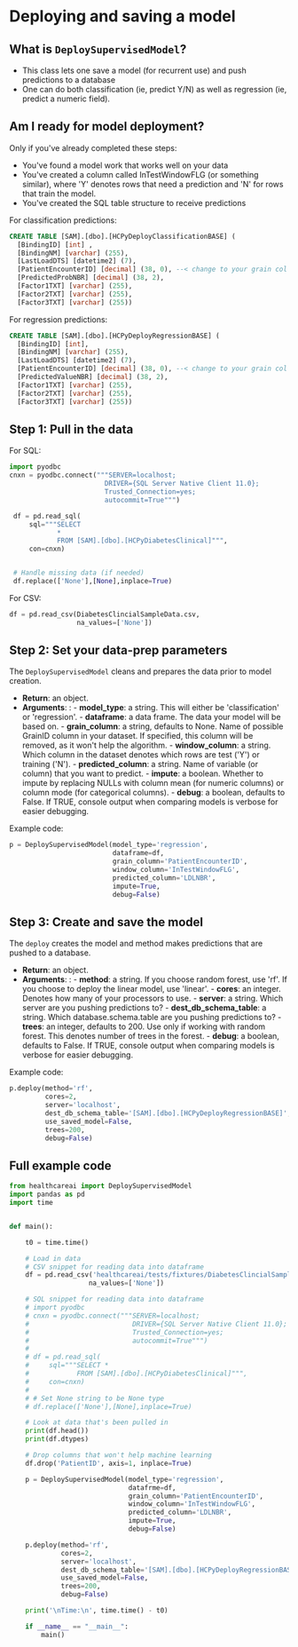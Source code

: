 # Deploying and saving a model

## What is `DeploySupervisedModel`?

-   This class lets one save a model (for recurrent use) and push
    predictions to a database
-   One can do both classification (ie, predict Y/N) as well as
    regression (ie, predict a numeric field).

## Am I ready for model deployment?

Only if you've already completed these steps:

-   You've found a model work that works well on your data
-   You've created a column called InTestWindowFLG (or something
    similar), where 'Y' denotes rows that need a prediction and 'N' for
    rows that train the model.
-   You've created the SQL table structure to receive predictions

For classification predictions:

```sql
CREATE TABLE [SAM].[dbo].[HCPyDeployClassificationBASE] (
  [BindingID] [int] , 
  [BindingNM] [varchar] (255), 
  [LastLoadDTS] [datetime2] (7), 
  [PatientEncounterID] [decimal] (38, 0), --< change to your grain col
  [PredictedProbNBR] [decimal] (38, 2),
  [Factor1TXT] [varchar] (255), 
  [Factor2TXT] [varchar] (255), 
  [Factor3TXT] [varchar] (255))
```

For regression predictions:

```sql
CREATE TABLE [SAM].[dbo].[HCPyDeployRegressionBASE] (
  [BindingID] [int], 
  [BindingNM] [varchar] (255), 
  [LastLoadDTS] [datetime2] (7), 
  [PatientEncounterID] [decimal] (38, 0), --< change to your grain col
  [PredictedValueNBR] [decimal] (38, 2), 
  [Factor1TXT] [varchar] (255), 
  [Factor2TXT] [varchar] (255), 
  [Factor3TXT] [varchar] (255))
```

## Step 1: Pull in the data

For SQL:

```python
import pyodbc
cnxn = pyodbc.connect("""SERVER=localhost;
                        DRIVER={SQL Server Native Client 11.0};
                        Trusted_Connection=yes;
                        autocommit=True""")

 df = pd.read_sql(
     sql="""SELECT
            *
            FROM [SAM].[dbo].[HCPyDiabetesClinical]""",
     con=cnxn)


 # Handle missing data (if needed)
 df.replace(['None'],[None],inplace=True)
```

For CSV:

```python
df = pd.read_csv(DiabetesClincialSampleData.csv,
                 na_values=['None'])
```

## Step 2: Set your data-prep parameters

The `DeploySupervisedModel` cleans and prepares the data prior to model
creation.

-   **Return**: an object.
-   **Arguments**:
    :   -   **model_type**: a string. This will either be
            'classification' or 'regression'.
        -   **dataframe**: a data frame. The data your model will be based on.
        -   **grain_column**: a string, defaults to None. Name of possible
            GrainID column in your dataset. If specified, this column
            will be removed, as it won't help the algorithm.
        -   **window_column**: a string. Which column in the dataset denotes
            which rows are test ('Y') or training ('N').
        -   **predicted_column**: a string. Name of variable (or column)
            that you want to predict.
        -   **impute**: a boolean. Whether to impute by replacing NULLs
            with column mean (for numeric columns) or column mode (for
            categorical columns).
        -   **debug**: a boolean, defaults to False. If TRUE, console
            output when comparing models is verbose for easier
            debugging.

Example code:

```python
p = DeploySupervisedModel(model_type='regression',
                          dataframe=df,
                          grain_column='PatientEncounterID',
                          window_column='InTestWindowFLG',
                          predicted_column='LDLNBR',
                          impute=True,
                          debug=False)
```

## Step 3: Create and save the model

The `deploy` creates the model and method makes predictions that are
pushed to a database.

-   **Return**: an object.
-   **Arguments**:
    :   -   **method**: a string. If you choose random forest, use 'rf'.
            If you choose to deploy the linear model, use 'linear'.
        -   **cores**: an integer. Denotes how many of your processors
            to use.
        -   **server**: a string. Which server are you pushing
            predictions to?
        -   **dest\_db\_schema\_table**: a string. Which
            database.schema.table are you pushing predictions to?
        -   **trees**: an integer, defaults to 200. Use only if working
            with random forest. This denotes number of trees in the
            forest.
        -   **debug**: a boolean, defaults to False. If TRUE, console
            output when comparing models is verbose for easier
            debugging.

Example code:

```python
p.deploy(method='rf',
         cores=2,
         server='localhost',
         dest_db_schema_table='[SAM].[dbo].[HCPyDeployRegressionBASE]',
         use_saved_model=False,
         trees=200,
         debug=False)
```

## Full example code

```python
from healthcareai import DeploySupervisedModel
import pandas as pd
import time


def main():

    t0 = time.time()

    # Load in data
    # CSV snippet for reading data into dataframe
    df = pd.read_csv('healthcareai/tests/fixtures/DiabetesClincialSampleData.csv',
                    na_values=['None'])

    # SQL snippet for reading data into dataframe
    # import pyodbc
    # cnxn = pyodbc.connect("""SERVER=localhost;
    #                          DRIVER={SQL Server Native Client 11.0};
    #                          Trusted_Connection=yes;
    #                          autocommit=True""")
    #
    # df = pd.read_sql(
    #     sql="""SELECT *
    #            FROM [SAM].[dbo].[HCPyDiabetesClinical]""",
    #     con=cnxn)
    #
    # # Set None string to be None type
    # df.replace(['None'],[None],inplace=True)

    # Look at data that's been pulled in
    print(df.head())
    print(df.dtypes)

    # Drop columns that won't help machine learning
    df.drop('PatientID', axis=1, inplace=True)

    p = DeploySupervisedModel(model_type='regression',
                              datafrme=df,
                              grain_column='PatientEncounterID',
                              window_column='InTestWindowFLG',
                              predicted_column='LDLNBR',
                              impute=True,
                              debug=False)

    p.deploy(method='rf',
             cores=2,
             server='localhost',
             dest_db_schema_table='[SAM].[dbo].[HCPyDeployRegressionBASE]',
             use_saved_model=False,
             trees=200,
             debug=False)

    print('\nTime:\n', time.time() - t0)

    if __name__ == "__main__":
        main()
``````
